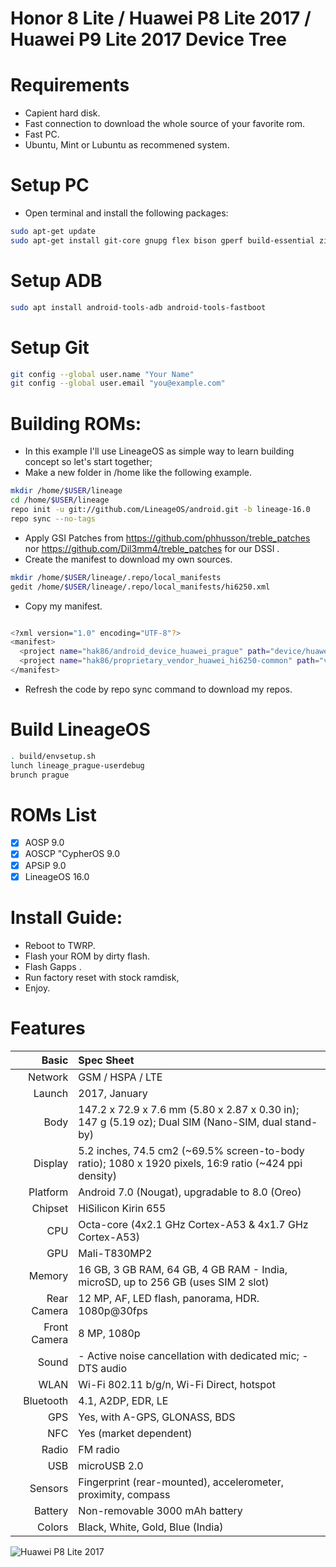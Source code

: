 # Honor 8 Lite / Huawei P8 Lite 2017 / Huawei P9 Lite 2017 Device Tree

# Requirements
* Capient hard disk.
* Fast connection to download the whole source of your favorite rom.
* Fast PC.
* Ubuntu, Mint or Lubuntu as recommened system.

# Setup PC

* Open terminal and install the following packages:
```bash
sudo apt-get update
sudo apt-get install git-core gnupg flex bison gperf build-essential zip curl zlib1g-dev gcc-multilib g++-multilib libc6-dev-i386 lib32ncurses5-dev x11proto-core-dev libx11-dev lib32z-dev libgl1-mesa-dev libxml2-utils xsltproc unzip bc repo schedtool imagemagick
```

# Setup ADB
```bash
sudo apt install android-tools-adb android-tools-fastboot
```

# Setup Git
```bash
git config --global user.name "Your Name"
git config --global user.email "you@example.com"
```

# Building ROMs:
* In this example I'll use LineageOS as simple way to learn building concept so let's start together;
* Make a new folder in /home like the following example.
```bash
mkdir /home/$USER/lineage
cd /home/$USER/lineage
repo init -u git://github.com/LineageOS/android.git -b lineage-16.0
repo sync --no-tags
```

* Apply GSI Patches from https://github.com/phhusson/treble_patches nor https://github.com/Dil3mm4/treble_patches for our DSSI .
* Create the manifest to download my own sources.
```bash
mkdir /home/$USER/lineage/.repo/local_manifests
gedit /home/$USER/lineage/.repo/local_manifests/hi6250.xml
```
* Copy my manifest.
```bash

<?xml version="1.0" encoding="UTF-8"?>
<manifest>
  <project name="hak86/android_device_huawei_prague" path="device/huawei/prague" remote="github" revision="aosp-9.x"/>
  <project name="hak86/proprietary_vendor_huawei_hi6250-common" path="vendor/huawei/hi6250-common" remote="github" revision="lineage-16.0"/>
</manifest>
```
* Refresh the code by repo sync command to download my repos.

# Build LineageOS
```bash
. build/envsetup.sh
lunch lineage_prague-userdebug
brunch prague
```
# ROMs List
- [x] AOSP 9.0
- [x] AOSCP "CypherOS 9.0
- [x] APSiP 9.0
- [x] LineageOS 16.0

# Install Guide:
* Reboot to TWRP.
* Flash your ROM by dirty flash.
* Flash Gapps .
* Run factory reset with stock ramdisk,
* Enjoy.

# Features

Basic         |Spec Sheet
-------------:|:-------------------------------------------------------------------------------------------------------------------------------------------------------
Network	      | GSM / HSPA / LTE
Launch	      |2017, January
Body	        |147.2 x 72.9 x 7.6 mm (5.80 x 2.87 x 0.30 in); 147 g (5.19 oz); Dual SIM (Nano-SIM, dual stand-by)
Display	      |5.2 inches, 74.5 cm2 (~69.5% screen-to-body ratio); 1080 x 1920 pixels, 16:9 ratio (~424 ppi density)
Platform      |Android 7.0 (Nougat), upgradable to 8.0 (Oreo)
Chipset	      |HiSilicon Kirin 655
CPU	          |Octa-core (4x2.1 GHz Cortex-A53 & 4x1.7 GHz Cortex-A53)
GPU	          |Mali-T830MP2
Memory	      |16 GB, 3 GB RAM, 64 GB, 4 GB RAM - India, microSD, up to 256 GB (uses SIM 2 slot)
Rear Camera   |12 MP, AF, LED flash, panorama, HDR. 1080p@30fps
Front Camera  |8 MP, 1080p
Sound	        |- Active noise cancellation with dedicated mic; - DTS audio
WLAN	        |Wi-Fi 802.11 b/g/n, Wi-Fi Direct, hotspot
Bluetooth     |4.1, A2DP, EDR, LE
GPS	          |Yes, with A-GPS, GLONASS, BDS
NFC           |Yes (market dependent)
Radio	        |FM radio
USB	          |microUSB 2.0
Sensors	      |Fingerprint (rear-mounted), accelerometer, proximity, compass
Battery	      |Non-removable 3000 mAh battery
Colors 	      |Black, White, Gold, Blue (India)


![Huawei P8 Lite 2017](https://cdn2.gsmarena.com/vv/pics/huawei/huawei-p8-lite-2017-1.jpg "Huawei P8 Lite 2017")

